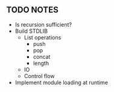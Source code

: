 TODO NOTES
----------

- Is recursion sufficient?
- Build STDLIB
  - List operations
    - push
    - pop
    - concat
    - length
  - IO
  - Control flow
- Implement module loading at runtime
